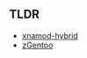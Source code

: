 ## TLDR

- [xnamod-hybrid](https://github.com/HougeLangley/customkernel)
- [zGentoo](https://lab.retarded.farm/zappel/zGentoo)
